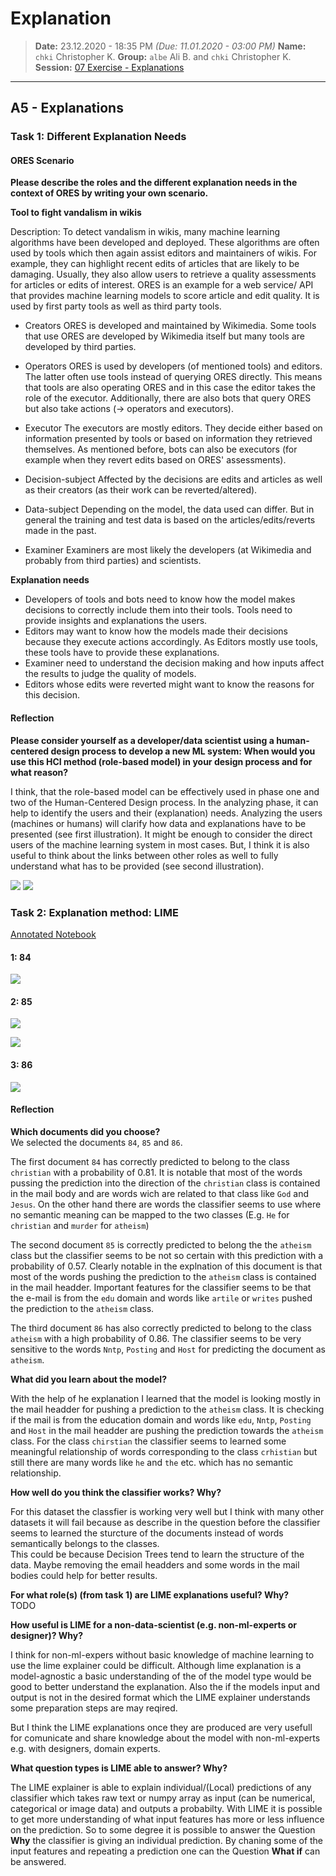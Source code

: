 # Explanation
> **Date:** 23.12.2020 - 18:35 PM *(Due: 11.01.2020 - 03:00 PM)*
> **Name:** `chki` Christopher K.
> **Group:** `albe` Ali B. and `chki` Christopher K.
> **Session:** [07 Exercise - Explanations](https://github.com/FUB-HCC/hcds-winter-2020/wiki/07_exercise)   
----

## A5 - Explanations

### Task 1: Different Explanation Needs

#### ORES Scenario
__Please describe the roles and the different explanation needs in the context of ORES by writing your own scenario.__

**Tool to fight vandalism in wikis**

Description: To detect vandalism in wikis, many machine learning algorithms have been developed and deployed.
These algorithms are often used by tools which then again assist editors and maintainers of wikis. For example, they can
highlight recent edits of articles that are likely to be damaging.
Usually, they also allow users to retrieve a quality assessments for articles or edits of interest.
ORES is an example for a web service/ API that provides machine learning models to score article and edit quality.
It is used by first party tools as well as third party tools.

* Creators
ORES is developed and maintained by Wikimedia. Some tools that use ORES are developed by Wikimedia itself but many tools are developed by third parties.

* Operators
ORES is used by developers (of mentioned tools) and editors. The latter often use tools instead of querying ORES directly.
This means that tools are also operating ORES and in this case the editor takes the role of the executor.
Additionally, there are also bots that query ORES but also take actions (-> operators and executors).


* Executor
The executors are mostly editors. They decide either based on information presented by tools or based on information they
retrieved themselves. As mentioned before, bots can also be executors (for example when they revert edits based on ORES' assessments).

* Decision-subject
Affected by the decisions are edits and articles as well as their creators (as their work can be reverted/altered).

* Data-subject
Depending on the model, the data used can differ. But in general the training and test data is based on the
articles/edits/reverts made in the past.

* Examiner
Examiners are most likely the developers (at Wikimedia and probably from third parties) and scientists.

__Explanation needs__
* Developers of tools and bots need to know how the model makes decisions to correctly include them into their tools. Tools need to provide insights and explanations the users.
* Editors may want to know how the models made their decisions because they execute actions accordingly.
  As Editors mostly use tools, these tools have to provide these explanations.
* Examiner need to understand the decision making and how inputs affect the results to judge the quality of models.
* Editors whose edits were reverted might want to know the reasons for this decision.

#### Reflection
__Please consider yourself as a developer/data scientist using a human-centered design process to develop a new ML system:
When would you use this HCI method (role-based model) in your design process and for what reason?__

I think, that the role-based model can be effectively used in phase one and two of the Human-Centered Design process.
In the analyzing phase, it can help to identify the users and their (explanation) needs. Analyzing the users (machines or humans)
will clarify how data and explanations have to be presented (see first illustration).
It might be enough to consider the direct users of the machine learning system in most cases.
But, I think it is also useful to think about the links between other roles as well to fully understand what has to be provided (see second illustration).

![](Role_based_model_HCI_process.png)
![](Role_based_model.png)

### Task 2: Explanation method: LIME

[Annotated Notebook](https://github.com/FUB-HCC/hcds-winter-2020/blob/main/assignments/A5_Explanation/albe/Lime%20-%20basic%20usage%2C%20two%20class%20case.ipynb)

#### 1: 84 

![](doc_84_expl.png)

#### 2: 85 

![](doc_85_local_expl.png)

![](doc_85_expl.png)

#### 3: 86 

![](doc_86_expl.png)


#### Reflection

**Which documents did you choose?**<br>
We selected the documents `84`, `85` and `86`.

The first document `84` has correctly predicted to belong to the class `christian` with a probability of 0.81. 
It is notable that most of the words pussing the prediction into the direction of the `christian` class is contained
in the mail body and are words wich are related to that class like `God` and `Jesus`. 
On the other hand there are words the classifier seems to use where no semantic meaning can be mapped to the 
two classes (E.g. `He` for `christian` and `murder` for `atheism`) 

The second document `85` is correctly predicted to belong the the `atheism` class but the classifier seems to be not so 
certain with this prediction with a probability of 0.57. Clearly notable in the explnation of this document is that most 
of the words pushing the prediction to the `atheism` class is contained in the mail headder. Important features for the 
classifier seems to be that the e-mail is from the `edu` domain and words like `artile` or `writes` pushed the prediction to the 
`atheism` class. 

The third document `86` has also correctly predicted to belong to the class `atheism` with a high probability of 0.86. The classifier seems 
to be very sensitive to the words `Nntp`, `Posting` and `Host` for predicting the document as `atheism`. 

**What did you learn about the model?**<br>

With the help of he explanation I learned that the model is looking mostly in the mail headder for pushing a prediction to the `atheism` class. 
It is checking if the mail is from the education domain and words like `edu`, `Nntp`, `Posting` and `Host` in the mail headder are pushing the prediction 
towards the `atheism` class. For the class `chirstian` the classifier seems to learned some meaningful relationship of words corresponding to the class `crhistian`
but still there are many words like `he` and `the` etc. which has no semantic relationship. 

**How well do you think the classifier works? Why?**<br>

For this dataset the classfier is working very well but I think with many other datasets it will fail because as describe in the question before 
the classifier seems to learned the sturcture of the documents instead of words semantically belongs to the classes.<br>
This could be because Decision Trees tend to learn the structure of the data. Maybe removing the email headders and some words in the mail bodies 
could help for better results. 

**For what role(s) (from task 1) are LIME explanations useful? Why?**<br>
TODO

**How useful is LIME for a non-data-scientist (e.g. non-ml-experts or designer)? Why?**<br>

I think for non-ml-expers without basic knowledge of machine learning to use the lime explainer could be difficult. 
Although lime explanation is a model-agnostic a basic understanding of the of the model type would be good to better understand 
the explanation. Also the if the models input and output is not in the desired format which the LIME explainer understands some 
preparation steps are may reqired. 

But I think the LIME explanations once they are produced are very usefull for comunicate and share knowledge about the model 
with non-ml-experts e.g. with designers, domain experts. 

**What question types is LIME able to answer? Why?**<br>

The LIME explainer is able to explain individual/(Local) predictions of any classifier which takes raw text or numpy 
array as input (can be numerical, categorical or image data) and outputs a probabilty. With LIME it is possible to get 
more understanding of what input features has more or less influence on the prediction. 
So to some degree it is possible to answer the Question **Why** the classifier is giving an individual prediction. 
By chaning some of the input features and repeating a prediction one can the Question **What if** can be answered. 

